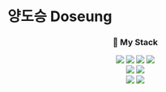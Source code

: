 ### <h1>양도승 Doseung<br/>

 
 <h3 align="center"> 🎨 My Stack <br> </p>
 
<img src="https://img.shields.io/badge/Next.js-000000?style=round-square&logo=next.js&logoColor=white"/> 
<img src="https://img.shields.io/badge/React-61DAFB?style=round-square&logo=react&logoColor=white"/> 
<img src="https://img.shields.io/badge/React_Native-61DAFB?style=round-square&logo=react&logoColor=white"/>
<img src="https://img.shields.io/badge/TypeScript-3178C6?style=round-square&logo=typescript&logoColor=white"/>
<br />
<img src="https://img.shields.io/badge/NestJS-E0234E?style=round-square&logo=nestjs&logoColor=white"/>
<img src="https://img.shields.io/badge/Python-3776AB?style=round-square&logo=python&logoColor=white"/>
<br />
<img src="https://img.shields.io/badge/Vercel-000000?style=round-square&logo=vercel&logoColor=white"/> 
<img src="https://img.shields.io/badge/Supabase-3ECF8E?style=round-square&logo=supabase&logoColor=white"/>


